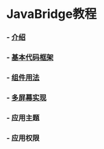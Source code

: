 # JavaBridge教程


### - [介绍](/介绍)
### -  [基本代码框架](/框架)
### - [组件用法](/组件)
### - [多屏幕实现](/多屏幕)
### - 应用主题
### - 应用权限